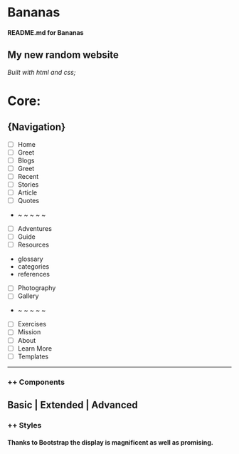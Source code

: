 # Bananas
#### README.md for Bananas

## My new random website
_Built with html and css;_

# **Core:**
## {Navigation}
* [ ] Home
* [ ] Greet
 * [ ] Blogs
  * [ ] Greet
  * [ ] Recent
  * [ ] Stories
 * [ ] Article
 * [ ] Quotes
* ~ ~ ~ ~ ~
 * [ ] Adventures
 * [ ] Guide
* [ ] Resources
 * glossary
 * categories
 * references
* [ ] Photography
 * [ ] Gallery
* ~ ~ ~ ~ ~
 * [ ] Exercises
* [ ] Mission
 * [ ] About
 * [ ] Learn More
 * [ ] Templates
----
### ++ Components
Basic | Extended | Advanced
 ----
### ++ Styles

#### Thanks to Bootstrap the display is magnificent as well as promising. 
